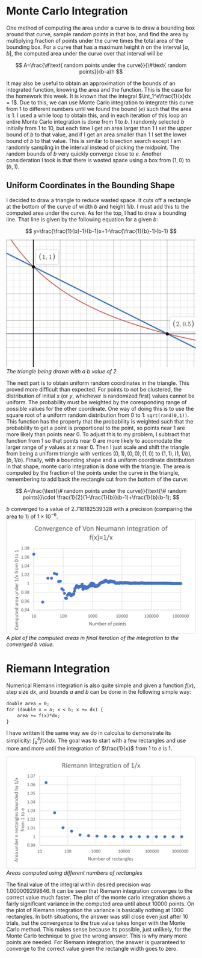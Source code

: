 # Monte Carlo Integration
One method of computing the area under a curve is to draw a bounding box around that curve, sample random points in that box, and find the area by multiplying fraction of points under the curve times the total area of the bounding box. For a curve that has a maximum height $h$ on the interval $[a,b]$, the computed area under the curve  over that interval will be

$$
A=\frac{\#\text{ random points under the curve}}{\#\text{  random points}}(b-a)h
$$

It may also be useful to obtain an approximation of the bounds of an integrated function, knowing the area and the function. This is the case for the homework this week. It is known that the integral $\int_1^e\frac{1}{x}dx = 1$. Due to this, we can use Monte Carlo integration to integrate this curve from 1 to different numbers until we found the bound ($e$) such that the area is 1. I used a while loop to obtain this, and in each iteration of this loop an entire Monte Carlo integration is done from 1 to $b$. I randomly selected $b$ initially from 1 to 10, but each time I get an area larger than 1 I set the upper bound of $b$ to that value, and if I get an area smaller than 1 I set the lower bound of $b$ to that value. This is similar to bisection search except I am randomly sampling in the interval instead of picking the midpoint. The random bounds of $b$ very quickly converge close to $e$. Another consideration I took is that there is wasted space using a box from $(1,0)$ to $(b,1)$. 
## Uniform Coordinates in the Bounding Shape
I decided to draw a triangle to reduce wasted space. It cuts off a rectangle at the bottom of the curve of width $b$ and height $1/b$. I must add this to the computed area under the curve.
As for the top, I had to draw a bounding line. That line is given by the following equation for a given $b$:

$$
y=\frac{\frac{1}{b}-1}{b-1}x+1-\frac{\frac{1}{b}-1}{b-1}
$$

![](triangle.jpg)
*The triangle being drawn with a b value of 2*

The next part is to obtain uniform random coordinates in the triangle. This proved more difficult than expected. For points to not be clustered, the distribution of initial $x$ (or $y$, whichever is randomized first) values cannot be uniform. The probability must be weighted by the coresponding range of possible values for the other coordinate. One way of doing this is to use the square root of a uniform random distribution from 0 to 1: `sqrt(rand(0,1))`. This function has the property that the probability is weighted such that the probability to get a point is proportional to the point, so points near 1 are more likely than points near 0. To adjust this to my problem, I subtract that function from 1 so that points near 0 are more likely to accomodate the larger range of $y$ values at $x$ near 0. Then I just scale and shift the triangle from being a uniform triangle with vertices $(0,1),(0,0),(1,0)$ to $(1,1),(1,1/b),(b,1/b)$. Finally, with a bounding shape and a uniform coordinate distribution in that shape, monte carlo integration is done with the triangle. The area is computed by the fraction of the points under the curve in the triangle, remembering to add back the rectangle cut from the bottom of the curve:

$$
A=\frac{\text{\# random points under the curve}}{\text{\# random points}}\cdot \frac{1}{2}(1-\frac{1}{b})(b-1)+\frac{1}{b}(b-1);
$$

$b$ converged to a value of $2.718182539328$ with a precision (comparing the area to 1) of $1\times10^{-6}$. 
![](avn.jpg)
*A plot of the computed areas in final iteration of the integration to the converged $b$ value.*

# Riemann Integration
Numerical Riemann integration is also quite simple and given a function $f(x)$, step size $dx$, and bounds $a$ and $b$ can be done in the following simple way:
```
double area = 0;
for (double x = a; x < b; x += dx) {
    area += f(x)*dx;
}
```
I have written it the same way we do in calculus to demonstrate its simplicity: $\int_a^bf(x)dx$. The goal was to start with a few rectangles and use more and more until the integration of $\frac{1}{x}$ from 1 to $e$ is 1. 

![](avr.jpg)
*Areas computed using different numbers of rectangles*


The final value of the integral within desired precision was $1.000009299846$. It can be seen that Riemann integration converges to the correct value much faster. The plot of the monte carlo integration shows a fairly significant variance in the computed area until about $10000$ points. On the plot of Riemann integration the variance is basically nothing at $1000$ rectangles. In both situations, the answer was still close even just after $10$ trials, but the convergence to the true value takes longer with the Monte Carlo method. This makes sense because its possible, just unlikely, for the Monte Carlo technique to give the wrong answer. This is why many more points are needed. For Riemann integration, the answer is guaranteed to converge to the correct value given the rectangle width goes to zero.
